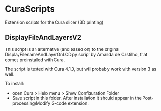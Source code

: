# CuraScripts
Extension scripts for the Cura slicer (3D printing)

## DisplayFileAndLayersV2
This script is an alternative (and based on) to the original DisplayFilenameAndLayerOnLCD.py script by Amanda de Castilho, that comes preinstalled with Cura.

The script is tested with Cura 4.1.0, but will probably work with version 3 as well.

To install:
  * open Cura > Help menu > Show Configuration Folder
  * Save script in this folder.
After installation it should appear in the Post-processing/Modify G-code extension.
